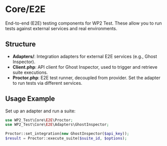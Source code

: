 # Core/E2E

End-to-end (E2E) testing components for WP2 Test. These allow you to run tests against external services and real environments.

## Structure

- **Adapters/**: Integration adapters for external E2E services (e.g., Ghost Inspector).
- **Client.php**: API client for Ghost Inspector, used to trigger and retrieve suite executions.
- **Proctor.php**: E2E test runner, decoupled from provider. Set the adapter to run tests via different services.

## Usage Example

Set up an adapter and run a suite:

```php
use WP2_Test\Core\E2E\Proctor;
use WP2_Test\Core\E2E\Adapters\GhostInspector;

Proctor::set_integration(new GhostInspector($api_key));
$result = Proctor::execute_suite($suite_id, $options);
```
